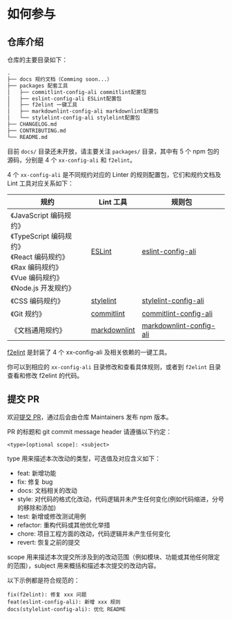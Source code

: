 # 如何参与

## 仓库介绍

仓库的主要目录如下：

```markdown
.
├── docs 规约文档（Comming soon...）
├── packages 配套工具
│   ├── commitlint-config-ali commitlint配置包
│   ├── eslint-config-ali ESLint配置包
│   ├── f2elint 一键工具
│   ├── markdownlint-config-ali markdownlint配置包
│   └── stylelint-config-ali stylelint配置包
├── CHANGELOG.md
├── CONTRIBUTING.md
└── README.md
```

目前 `docs/` 目录还未开放，请主要关注 `packages/` 目录，其中有 5 个 npm 包的源码，分别是 4 个 `xx-config-ali` 和 `f2elint`。

4 个 `xx-config-ali` 是不同规约对应的 Linter 的规则配置包，它们和规约文档及 Lint 工具对应关系如下：

| 规约 | Lint 工具 | 规则包 |
| -------- | -------- | -------- |
| 《JavaScript 编码规约》 <br/> 《TypeScript 编码规约》 <br/> 《React 编码规约》 <br/> 《Rax 编码规约》 <br/> 《Vue 编码规约》 <br/> 《Node.js 开发规约》     |  [ESLint](https://eslint.org/)   | [eslint-config-ali](https://www.npmjs.com/package/eslint-config-ali) |
| 《CSS 编码规约》     |  [stylelint](https://stylelint.io/)  | [stylelint-config-ali](https://www.npmjs.com/package/stylelint-config-ali) |
| 《Git 规约》     |  [commitlint](https://commitlint.js.org/#/)  | [commitlint-config-ali](https://www.npmjs.com/package/commitlint-config-ali) |
| 《文档通用规约》     |  [markdownlint](https://github.com/DavidAnson/markdownlint)  | [markdownlint-config-ali](https://www.npmjs.com/package/markdownlint-config-ali) |

[f2elint](https://www.npmjs.com/package/f2elint) 是封装了 4 个 xx-config-ali 及相关依赖的一键工具。

你可以到相应的 `xx-config-ali` 目录修改和查看具体规则，或者到 `f2elint` 目录查看和修改 f2elint 的代码。

## 提交 PR

欢迎[提交 PR](https://github.com/alibaba/f2e-spec/pulls)，通过后会由仓库 Maintainers 发布 npm 版本。

PR 的标题和 git commit message header 请遵循以下约定：

```
<type>[optional scope]: <subject>
```

type 用来描述本次改动的类型，可选值及对应含义如下：

- feat: 新增功能
- fix: 修复 bug
- docs: 文档相关的改动
- style: 对代码的格式化改动，代码逻辑并未产生任何变化(例如代码缩进，分号的移除和添加)
- test: 新增或修改测试用例
- refactor: 重构代码或其他优化举措
- chore: 项目工程方面的改动，代码逻辑并未产生任何变化
- revert: 恢复之前的提交

scope 用来描述本次提交所涉及到的改动范围（例如模块、功能或其他任何限定的范围），subject 用来概括和描述本次提交的改动内容。

以下示例都是符合规范的：

```
fix(f2elint): 修复 xxx 问题
feat(eslint-config-ali): 新增 xxx 规则
docs(stylelint-config-ali): 优化 README
```
